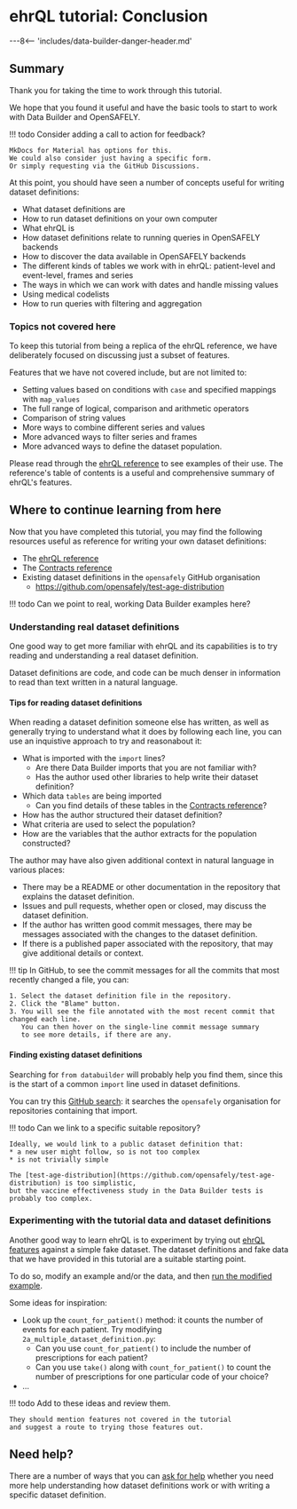 # ehrQL tutorial: Conclusion

---8<-- 'includes/data-builder-danger-header.md'

## Summary

Thank you for taking the time to work through this tutorial.

We hope that you found it useful and have the basic tools to start to work with Data Builder and OpenSAFELY.

!!! todo
    Consider adding a call to action for feedback?

    MkDocs for Material has options for this.
    We could also consider just having a specific form.
    Or simply requesting via the GitHub Discussions.

At this point,
you should have seen a number of concepts
useful for writing dataset definitions:

* What dataset definitions are
* How to run dataset definitions on your own computer
* What ehrQL is
* How dataset definitions relate to running queries in OpenSAFELY backends
* How to discover the data available in OpenSAFELY backends
* The different kinds of tables we work with in ehrQL: patient-level and event-level, frames and series
* The ways in which we can work with dates and handle missing values
* Using medical codelists
* How to run queries with filtering and aggregation

### Topics not covered here

To keep this tutorial from being a replica of the ehrQL reference,
we have deliberately focused on discussing just a subset of features.

Features that we have not covered include, but are not limited to:

* Setting values based on conditions with `case` and specified mappings with `map_values`
* The full range of logical, comparison and arithmetic operators
* Comparison of string values
* More ways to combine different series and values
* More advanced ways to filter series and frames
* More advanced ways to define the dataset population.

Please read through the [ehrQL reference](ehrql-reference.md)
to see examples of their use.
The reference's table of contents is a useful and comprehensive summary
of ehrQL's features.

## Where to continue learning from here

Now that you have completed this tutorial,
you may find the following resources useful
as reference for writing your own dataset definitions:

* The [ehrQL reference](ehrql-reference.md)
* The [Contracts reference](contracts-reference.md)
* Existing dataset definitions in the `opensafely` GitHub organisation
    * <https://github.com/opensafely/test-age-distribution>

!!! todo
    Can we point to real, working Data Builder examples here?

### Understanding real dataset definitions

One good way to get more familiar with ehrQL
and its capabilities
is to try reading and understanding a real dataset definition.

Dataset definitions are code,
and code can be much denser in information to read than text written in a natural language.

#### Tips for reading dataset definitions

When reading a dataset definition someone else has written,
as well as generally trying to understand what it does by following each line,
you can use an inquistive approach to try and reasonabout it:

* What is imported with the `import` lines?
  * Are there Data Builder imports that you are not familiar with?
  * Has the author used other libraries to help write their dataset definition?
* Which data `tables` are being imported
  * Can you find details of these tables
    in the [Contracts reference](contracts-reference.md)?
* How has the author structured their dataset definition?
* What criteria are used to select the population?
* How are the variables that the author extracts for the population constructed?

The author may have also given additional context in natural language in various places:

* There may be a README or other documentation in the repository
  that explains the dataset definition.
* Issues and pull requests,
  whether open or closed,
  may discuss the dataset definition.
* If the author has written good commit messages,
  there may be messages associated with the changes to the dataset definition.
* If there is a published paper associated with the repository,
  that may give additional details or context.

!!! tip
    In GitHub,
    to see the commit messages for all the commits that most recently changed a file,
    you can:

    1. Select the dataset definition file in the repository.
    2. Click the "Blame" button.
    3. You will see the file annotated with the most recent commit that changed each line.
       You can then hover on the single-line commit message summary
       to see more details, if there are any.

#### Finding existing dataset definitions

Searching for `from databuilder` will probably help you find them,
since this is the start of a common `import` line
used in dataset definitions.

You can try this [GitHub search](https://github.com/search?q=org%3Aopensafely+-repo%3Aopensafely%2Fdocumentation+%22from+databuilder%22&type=Code):
it searches the `opensafely` organisation
for repositories containing that import.

!!! todo
    Can we link to a specific suitable repository?

    Ideally, we would link to a public dataset definition that:
    * a new user might follow, so is not too complex
    * is not trivially simple

    The [test-age-distribution](https://github.com/opensafely/test-age-distribution) is too simplistic,
    but the vaccine effectiveness study in the Data Builder tests is probably too complex.

### Experimenting with the tutorial data and dataset definitions

Another good way to learn ehrQL is to experiment
by trying out [ehrQL features](ehrql-reference.md) against a simple fake dataset.
The dataset definitions and fake data that we have provided in this tutorial
are a suitable starting point.

To do so, modify an example and/or the data,
and then [run the modified example](ehrql-new-tutorial-intro.md#running-the-tutorial-code-examples).

Some ideas for inspiration:

* Look up the `count_for_patient()` method: it counts the number of events for each patient.
  Try modifying `2a_multiple_dataset_definition.py`:
    * Can you use `count_for_patient()`
      to include the number of prescriptions for each patient?
    * Can you use `take()` along with `count_for_patient()`
      to count the number of prescriptions for one particular code of your choice?
* …

!!! todo
    Add to these ideas
    and review them.

    They should mention features not covered in the tutorial
    and suggest a route to trying those features out.

## Need help?

There are a number of ways that you can [ask for help](how-to-get-help.md)
whether you need more help understanding how dataset definitions work
or with writing a specific dataset definition.
